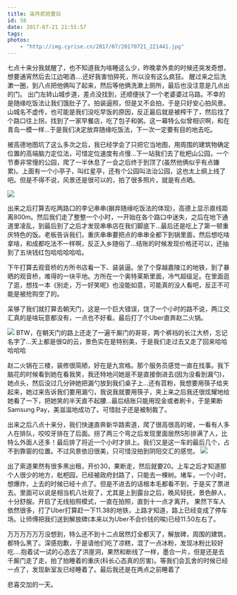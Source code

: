 ```yaml
---
title: 柒月贰拾壹日
id: 58
date: 2017-07-21 21:55:57
tags:
photos:
    - "http://img.cyrise.cn/2017/07/20170721_221441.jpg"
---
```


七点十来分我就醒了，也不知道我为啥睡这么少，昨晚拿外卖的时候还突发奇想，想要通宵然后去江边喝酒....还好我害怕猝死，所以没有这么疯狂。
醒过来之后洗漱一圈，到八点把他俩叫了起来，然后等他俩洗漱上厕所，最后也没注意是几点出的门。
出门左转山城步道，差点没找到，还顺便扶了一个老婆婆过马路。不幸的是随缘吃饭法让我们饿肚子了。拍装逼照，但是又不会拍，于是只好安心拍风景。
山城名不虚传，也可能是我们没吃早饭的原因，反正最后就是被榨干了，然后找了个路口往上拐，找到了一家早餐店，吃了包子和粥。这一幕特么似曾相识啊，和在青岛一模一样...于是我们决定放弃随缘吃饭法，下一次一定要有目的地去吃。

被高德地图坑了这么多次之后，我已经学会了只把它当地图，用周围的建筑物确定位置的高端脑力定位法，可惜定位速度有点慢...下一站我们去了枇杷山公园，一个节奏非常慢的公园，爬了一半休息了一会之后终于到顶了(虽然他俩似乎有点嫌累)。上面有一个小亭子，叫红星亭，还有个公园叫法治公园，这也太上纲上线了吧。但是不得不说，风景还是很可以的，拍了很多照片，就是有点晒。

![](http://img.cyrise.cn/2017/07/2017-07-22-06.17.20-1.jpg)

出来之后打算去吃两路口的李记串串(摒弃随缘吃饭法的体现)，高德上显示直线距离800m。然后我们走了整整一个小时，一开始在各个路口中迷失，之后在地下通道里凌乱，到最后到了之后才发现串串店在我们脚底下...最后还是吃上了第一顿重庆特色的饭。老板告诉我们，重庆串串要把点的串串全都下到锅里面，然后想吃啥拿啥，和成都吃法不一样啊，反正入乡随俗了...结账的时候发现价格还可以，还抽到了五块钱红包哈哈哈哈哈。

下午打算去观音桥的方所书店看一下、装装逼。坐了个穿越嘉陵江的地铁，到了暴晒的观音桥，难得的一块平地。方所在一个奥特莱斯里面，冷气超级足。在里面逛了逛，想找一本《别走，万一好笑呢》也没能如意，可能真的没人看吧，反正不可能是被抢购空了的。

呆够了我们就打算去朝天门，这是一个巨大错误，饶了一个小时的路不说，两江交汇真的是啥玩意都没有，一点也不好看。最后打了个Uber直奔赵二火锅。

![](http://img.cyrise.cn/2017/07/20170721_175324.jpg)
BTW，在朝天门的路上还走了一遍千厮门的哥哥，两个裤裆的长江大桥，忘记名字了...天上都是很Q的云，景色实在是特别美，于是我们走过去又走了回来哈哈哈哈哈


赵二火锅在三楼，装修很简陋，好在是九宫格。那个服务员感觉一直在找事。我下脑花的时候看到她在看我笑，我还特地问她是不是直接倒进去(因为没看到漏勺)，她点头，然后没过几分钟她把漏勺放到我们桌子上...还有苕粉，我想要用筷子给夹起来，她过来告诉我们要用漏勺，我说我就要用筷子，夹上来之后我还很炫耀地给她看了一下，把她笑的半天直不起腰...最后结账只能用现金或者刷卡，于是果断Samsung Pay，美滋滋地成功了。可惜肚子还是被制裁了。

出来之后八点十来分，我们快速直奔新华路索道，爬了很高很高的坡，一看有人多人在排队，咬咬牙排在了后面。拐了两三个弯之后发现里面居然S形排满了人，比特么外面人还多！最后排了将近一个小时才排上。我们又是这一车的最后几个，占不到靠窗的位置。不过风景依旧很美，只可惜没拍到阴阳交汇的感觉。
![](http://img.cyrise.cn/2017/07/20170721_221441.jpg)

出了索道果然有很多黑出租，开价30，果断走，然后就要20。上车之后才知道那个人很少的地方，枇杷园，已经被政府封路了，只能去一棵树。堵车，一个小时，想爆炸，上去的时候已经十点了。但是不进去的话根本毛都看不到，于是买了票进去。里面可以说是相当机八壮观了，尤其是上到露台之后，晚风轻抚，景色醉人，十分舒服。开启了无线拍照模式，一直在拍照，直到十一点才离开。
果然下车人依然很多，打了Uber打算赶一下11.38的地铁，上路才知道，路上已经变成了停车场。让师傅把我们送到解放碑(本来以为Uber不会价钱的唉)已经11.50左右了。

万万万万万万没想到，特么还不到十二点居然灯全都灭了，解放碑，周围的建筑，都特么黑了。深感抱歉，于是请他们吃了凉糕，混了一点冰粉，发现冰粉比较好吃....抱着试一试的心态去了洪崖洞，果然和断线了一样，墨合一片，但是还是去千厮门走了走，拍了拍睡着的重庆(科长心态真的厉害)。等我们会瓦舍的时候已经一点了，发现新室友已经睡着了。最后我还是在两点之前睡着了

悲喜交加的一天。